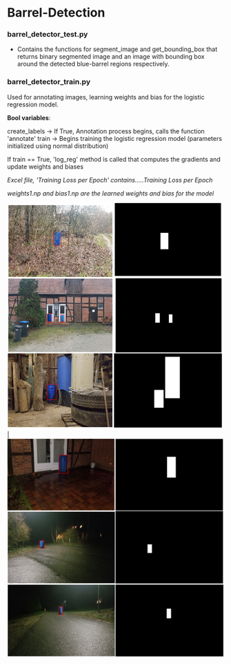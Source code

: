 # Barrel-Detection

### barrel_detector_test.py

- Contains the functions for segment_image and get_bounding_box that returns binary segmented image and an image with bounding box around the detected blue-barrel regions respectively. 


### barrel_detector_train.py

Used for annotating images, learning weights and bias for the logistic regression model.
 
**Bool variables**:

create_labels -> If True, Annotation process begins, calls the function 'annotate'
train -> Begins training the logistic regression model (parameters initialized using normal distribution)

If train == True, 'log_reg' method is called that computes the gradients and update weights and biases 

*Excel file, 'Training Loss per Epoch' contains.....Training Loss per Epoch*

*weights1.np and bias1.np are the learned weights and bias for the model*

![](normal.png) | ![](low_light.png)

